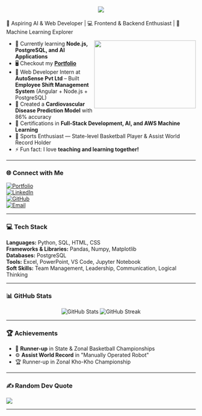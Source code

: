 <h1 align="center">
  <img src="https://readme-typing-svg.demolab.com?font=Fira+Code&weight=600&size=24&pause=1000&color=blue&center=true&vCenter=true&random=false&width=500&lines=Hey+there%2C+I'm+Vignesh+K" />
</h1>

🎯 Aspiring AI & Web Developer | 💻 Frontend & Backend Enthusiast | 🤖 Machine Learning Explorer  

<img align="right" width="270" height="180" src="https://i.pinimg.com/originals/47/f0/34/47f0342cec72b800463bf003eac1257e.gif">

- 🌱 Currently learning **Node.js, PostgreSQL, and AI Applications**
- 🖥️ Checkout my **[Portfolio](https://vigneshv0318.github.io/pf/)**
- 🚀 Web Developer Intern at **AutoSense Pvt Ltd** – Built **Employee Shift Management System** (Angular + Node.js + PostgreSQL)
- 🧠 Created a **Cardiovascular Disease Prediction Model** with 86% accuracy
- 📜 Certifications in **Full-Stack Development, AI, and AWS Machine Learning**
- 🏀 Sports Enthusiast — State-level Basketball Player & Assist World Record Holder
- ⚡ Fun fact: I love **teaching and learning together!**

---

### 🌐 Connect with Me  
[![Portfolio](https://img.shields.io/badge/Portfolio-000?style=for-the-badge&logo=google-chrome&logoColor=white)](https://vigneshv0318.github.io/pf/)  
[![LinkedIn](https://img.shields.io/badge/LinkedIn-blue?style=for-the-badge&logo=linkedin&logoColor=white)](https://www.linkedin.com/in/vignesh-k-36a412293/)  
[![GitHub](https://img.shields.io/badge/GitHub-000?style=for-the-badge&logo=github&logoColor=white)](https://github.com/vigneshv0318)  
[![Email](https://img.shields.io/badge/Email-D14836?style=for-the-badge&logo=gmail&logoColor=white)](mailto:vigneshv0318@gmail.com)  

---

### 💻 Tech Stack  
**Languages:** Python, SQL, HTML, CSS  
**Frameworks & Libraries:** Pandas, Numpy, Matplotlib  
**Databases:** PostgreSQL  
**Tools:** Excel, PowerPoint, VS Code, Jupyter Notebook  
**Soft Skills:** Team Management, Leadership, Communication, Logical Thinking  

---

### 📊 GitHub Stats  
<p align="center">
  <img src="https://github-readme-stats.vercel.app/api?username=vigneshv0318&show_icons=true&theme=radical" alt="GitHub Stats" />
  <img src="https://github-readme-streak-stats.herokuapp.com/?user=vigneshv0318&theme=radical" alt="GitHub Streak" />
</p>

---

### 🏆 Achievements  
- 🏀 **Runner-up** in State & Zonal Basketball Championships  
- ⚙️ **Assist World Record** in "Manually Operated Robot"  
- 🏆 Runner-up in Zonal Kho-Kho Championship  

---

### ✍️ Random Dev Quote  
<img src="https://quotes-github-readme.vercel.app/api?type=horizontal&theme=radical" />

---
